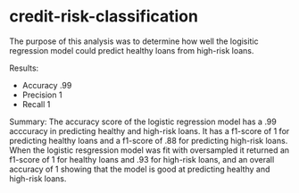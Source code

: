 # credit-risk-classification

The purpose of this analysis was to determine how well the logisitic regression model could predict healthy loans from high-risk loans. 

Results:
* Accuracy .99
* Precision 1
* Recall 1

Summary:
The accuracy score of the logistic regression model has a .99 acccuracy in predicting healthy and high-risk loans. It has a f1-score of 1 for predicting healthy loans and a f1-score of .88 for predicting high-risk loans. When the logistic resgression model was fit with oversampled it returned an f1-score of 1 for healthy loans and .93 for high-risk loans, and an overall accuracy of 1 showing that the model is good at predicting healthy and high-risk loans.